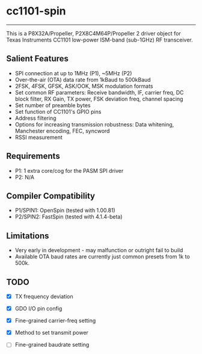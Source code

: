 # cc1101-spin 
-------------

This is a P8X32A/Propeller, P2X8C4M64P/Propeller 2 driver object for Texas Instruments CC1101 low-power ISM-band (sub-1GHz) RF transceiver.

## Salient Features

* SPI connection at up to 1MHz (P1), ~5MHz (P2)
* Over-the-air (OTA) data rate from 1kBaud to 500kBaud
* 2FSK, 4FSK, GFSK, ASK/OOK, MSK modulation formats
* Set common RF parameters: Receive bandwidth, IF, carrier freq, DC block filter, RX Gain, TX power, FSK deviation freq, channel spacing
* Set number of preamble bytes
* Set function of CC1101's GPIO pins
* Address filtering
* Options for increasing transmission robustness: Data whitening, Manchester encoding, FEC, syncword
* RSSI measurement

## Requirements

* P1: 1 extra core/cog for the PASM SPI driver
* P2: N/A

## Compiler Compatibility

* P1/SPIN1: OpenSpin (tested with 1.00.81)
* P2/SPIN2: FastSpin (tested with 4.1.4-beta)

## Limitations

* Very early in development - may malfunction or outright fail to build
* Available OTA baud rates are currently just common presets from 1k to 500k.

## TODO

- [x] TX frequency deviation
- [x] GDO I/O pin config
- [x] Fine-grained carrier-freq setting
- [x] Method to set transmit power
- [ ] Fine-grained baudrate setting

